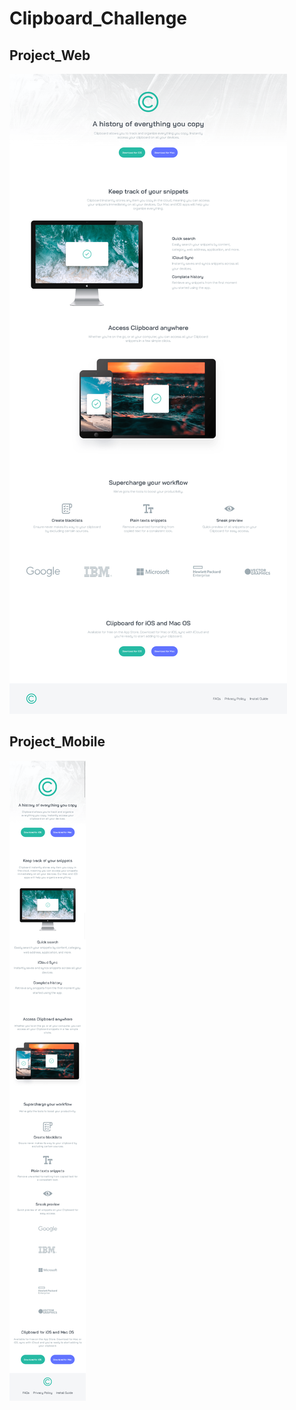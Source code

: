 # Clipboard_Challenge

## Project_Web
![Clip_Web](https://github.com/Guapiano/Front_End_Mentor/blob/master/Challenge_6/screenshots/screenshot_web.png)

## Project_Mobile
![Clip_Mobile](https://github.com/Guapiano/Front_End_Mentor/blob/master/Challenge_6/screenshots/screenshot_phone.png)
